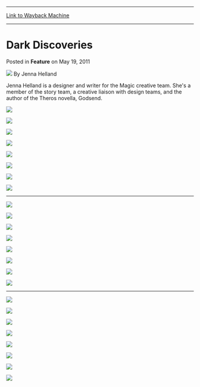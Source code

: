 
---
[Link to Wayback Machine](https://web.archive.org/web/20150211071017/http://magic.wizards.com/en/articles/archive/feature/dark-discoveries-2011-05-19)

[_metadata_:wayback_url]:- "http://magic.wizards.com/en/articles/archive/feature/dark-discoveries-2011-05-19"
[_metadata_:wayback_raw_url]:- "https://web.archive.org/web/20150211071017id_/http://magic.wizards.com/en/articles/archive/feature/dark-discoveries-2011-05-19"
[_metadata_:wayback_capture_timestamp]:- "2015-02-11 07:10:17+00:00"
[_metadata_:generator]:- "Drupal 7 (http://drupal.org)"
[_metadata_:publish_date]:- "2011-05-19"
---


Dark Discoveries
================



 Posted in **Feature**
 on May 19, 2011 






![](https://media.magic.wizards.com/styles/auth_small/public/images/person/authorpic_JennaHelland.jpg)
By Jenna Helland




Jenna Helland is a designer and writer for the Magic creative team. She's a member of the story team, a creative liaison with design teams, and the author of the Theros novella, Godsend. 





![](https://media.wizards.com/images/magic/daily/webcomics/EN_MTG_Comic14_Pt1_DKD1.jpg)


![](https://media.wizards.com/images/magic/daily/webcomics/EN_MTG_Comic14_Pt1_DKD2.jpg)


![](https://media.wizards.com/images/magic/daily/webcomics/EN_MTG_Comic14_Pt1_DKD3.jpg)


![](https://media.wizards.com/images/magic/daily/webcomics/EN_MTG_Comic14_Pt1_DKD4.jpg)


![](https://media.wizards.com/images/magic/daily/webcomics/EN_MTG_Comic14_Pt1_DKD5.jpg)


![](https://media.wizards.com/images/magic/daily/webcomics/EN_MTG_Comic14_Pt1_DKD6.jpg)


![](https://media.wizards.com/images/magic/daily/webcomics/EN_MTG_Comic14_Pt1_DKD7.jpg)


![](https://media.wizards.com/images/magic/daily/webcomics/EN_MTG_Comic14_Pt1_DKD8.jpg)




---

![](https://media.wizards.com/images/magic/daily/webcomics/EN_MTG_Comic14_Pt2_DKD1.jpg)


![](https://media.wizards.com/images/magic/daily/webcomics/EN_MTG_Comic14_Pt2_DKD2.jpg)


![](https://media.wizards.com/images/magic/daily/webcomics/EN_MTG_Comic14_Pt2_DKD3.jpg)


![](https://media.wizards.com/images/magic/daily/webcomics/EN_MTG_Comic14_Pt2_DKD4.jpg)


![](https://media.wizards.com/images/magic/daily/webcomics/EN_MTG_Comic14_Pt2_DKD5.jpg)


![](https://media.wizards.com/images/magic/daily/webcomics/EN_MTG_Comic14_Pt2_DKD6.jpg)


![](https://media.wizards.com/images/magic/daily/webcomics/EN_MTG_Comic14_Pt2_DKD7.jpg)


![](https://media.wizards.com/images/magic/daily/webcomics/EN_MTG_Comic14_Pt2_DKD8.jpg)




---

![](https://media.wizards.com/images/magic/daily/webcomics/EN_MTG_Comic14_Pt3_DKD1.jpg)


![](https://media.wizards.com/images/magic/daily/webcomics/EN_MTG_Comic14_Pt3_DKD2.jpg)


![](https://media.wizards.com/images/magic/daily/webcomics/EN_MTG_Comic14_Pt3_DKD3.jpg)


![](https://media.wizards.com/images/magic/daily/webcomics/EN_MTG_Comic14_Pt3_DKD4.jpg)


![](https://media.wizards.com/images/magic/daily/webcomics/EN_MTG_Comic14_Pt3_DKD5.jpg)


![](https://media.wizards.com/images/magic/daily/webcomics/EN_MTG_Comic14_Pt3_DKD6.jpg)


![](https://media.wizards.com/images/magic/daily/webcomics/EN_MTG_Comic14_Pt3_DKD7.jpg)


![](https://media.wizards.com/images/magic/daily/webcomics/EN_MTG_Comic14_Pt3_DKD8.jpg)







